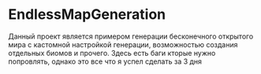 # EndlessMapGeneration
Данный проект является примером генерации бесконечного открытого мира с кастомной настройкой генерации, возможностью создания отдельных биомов и прочего. Здесь есть баги кторые нужно попровлять, однако это все что я успел сделать за 3 дня
